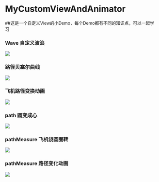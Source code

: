 # MyCustomViewAndAnimator

##这是一个自定义View的小Demo，每个Demo都有不同的知识点，可以一起学习

### Wave 自定义波浪
![]("https://github.com/MlxChange/MyCustomViewAndAnimator/blob/master/Screenshots/demo.gif")

### 路径贝塞尔曲线
![]("https://github.com/MlxChange/MyCustomViewAndAnimator/blob/master/Screenshots/demo2.gif")

### 飞机路径变换动画
![]("https://github.com/MlxChange/MyCustomViewAndAnimator/blob/master/Screenshots/demo3.gif")

### path 圆变成心
![]("https://github.com/MlxChange/MyCustomViewAndAnimator/blob/master/Screenshots/demo4.gif")

### pathMeasure 飞机饶圆圈转
![]("https://github.com/MlxChange/MyCustomViewAndAnimator/blob/master/Screenshots/demo5.gif")

### pathMeasure 路径变化动画
![]("https://github.com/MlxChange/MyCustomViewAndAnimator/blob/master/Screenshots/demo6.gif")